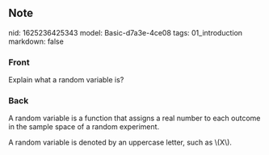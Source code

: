 ## Note
nid: 1625236425343
model: Basic-d7a3e-4ce08
tags: 01_introduction
markdown: false

### Front
Explain what a random variable is?

### Back
A random variable is a function that assigns a real number to each
outcome in the sample space of a random experiment.
<div>
  A random variable is denoted by an uppercase letter, such as
  \(X\).
</div>
